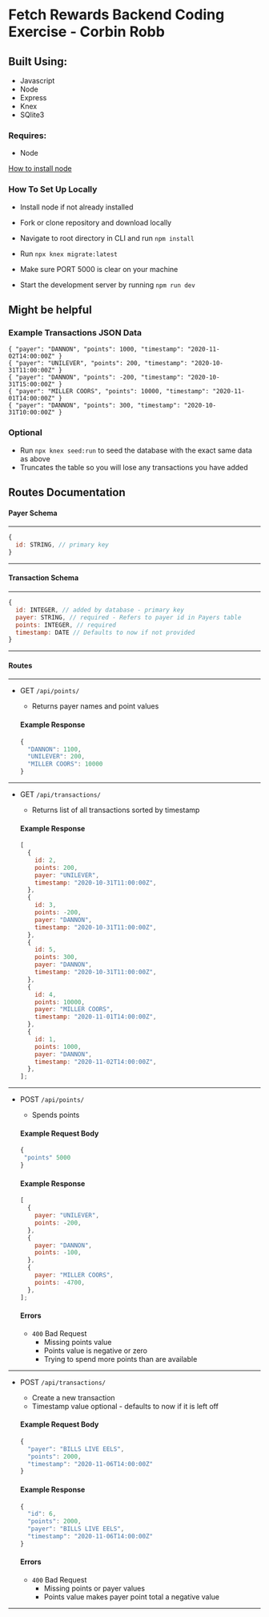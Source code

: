 # Fetch Rewards Backend Coding Exercise - Corbin Robb

## Built Using:

- Javascript
- Node
- Express
- Knex
- SQlite3

### Requires:

- Node

[How to install node](https://nodejs.dev/learn/how-to-install-nodejs)

### How To Set Up Locally

- Install node if not already installed

- Fork or clone repository and download locally

- Navigate to root directory in CLI and run `npm install`

- Run `npx knex migrate:latest`

- Make sure PORT 5000 is clear on your machine

- Start the development server by running `npm run dev`

## Might be helpful

### Example Transactions JSON Data

    { "payer": "DANNON", "points": 1000, "timestamp": "2020-11-02T14:00:00Z" }
    { "payer": "UNILEVER", "points": 200, "timestamp": "2020-10-31T11:00:00Z" }
    { "payer": "DANNON", "points": -200, "timestamp": "2020-10-31T15:00:00Z" }
    { "payer": "MILLER COORS", "points": 10000, "timestamp": "2020-11-01T14:00:00Z" }
    { "payer": "DANNON", "points": 300, "timestamp": "2020-10-31T10:00:00Z" }

### Optional

- Run `npx knex seed:run` to seed the database with the exact same data as above
- Truncates the table so you will lose any transactions you have added

## Routes Documentation

#### Payer Schema

---

```js
{
  id: STRING, // primary key
}
```

---

#### Transaction Schema

---

```js
{
  id: INTEGER, // added by database - primary key
  payer: STRING, // required - Refers to payer id in Payers table
  points: INTEGER, // required
  timestamp: DATE // Defaults to now if not provided
}
```

---

#### Routes

---

- GET `/api/points/`

  - Returns payer names and point values

  #### Example Response

  ```js
  {
    "DANNON": 1100,
    "UNILEVER": 200,
    "MILLER COORS": 10000
  }

  ```

---

- GET `/api/transactions/`

  - Returns list of all transactions sorted by timestamp

  #### Example Response

  ```js
  [
    {
      id: 2,
      points: 200,
      payer: "UNILEVER",
      timestamp: "2020-10-31T11:00:00Z",
    },
    {
      id: 3,
      points: -200,
      payer: "DANNON",
      timestamp: "2020-10-31T11:00:00Z",
    },
    {
      id: 5,
      points: 300,
      payer: "DANNON",
      timestamp: "2020-10-31T11:00:00Z",
    },
    {
      id: 4,
      points: 10000,
      payer: "MILLER COORS",
      timestamp: "2020-11-01T14:00:00Z",
    },
    {
      id: 1,
      points: 1000,
      payer: "DANNON",
      timestamp: "2020-11-02T14:00:00Z",
    },
  ];
  ```

---

- POST `/api/points/`

  - Spends points

  #### Example Request Body

  ```js
  {
   "points" 5000
  }

  ```

  #### Example Response

  ```js
  [
    {
      payer: "UNILEVER",
      points: -200,
    },
    {
      payer: "DANNON",
      points: -100,
    },
    {
      payer: "MILLER COORS",
      points: -4700,
    },
  ];
  ```

  #### Errors

  - `400` Bad Request
    - Missing points value
    - Points value is negative or zero
    - Trying to spend more points than are available

---

- POST `/api/transactions/`

  - Create a new transaction
  - Timestamp value optional - defaults to now if it is left off

  #### Example Request Body

  ```js
  {
    "payer": "BILLS LIVE EELS",
    "points": 2000,
    "timestamp": "2020-11-06T14:00:00Z"
  }
  ```

  #### Example Response

  ```js
  {
    "id": 6,
    "points": 2000,
    "payer": "BILLS LIVE EELS",
    "timestamp": "2020-11-06T14:00:00Z"
  }
  ```

  #### Errors

  - `400` Bad Request
    - Missing points or payer values
    - Points value makes payer point total a negative value

---
